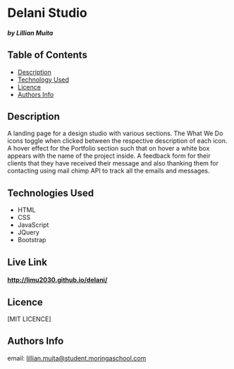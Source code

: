 # Delani Studio

##### by Lillian Muita

## Table of Contents

- [Description](#Description)
- [Technology Used](#technologies-used)
- [Licence](#licence)
- [Authors Info](#author-Info)

## Description

<p>A landing page for a design studio with various sections. The What We Do icons toggle when clicked between the respective description of each icon. A hover effect for the Portfolio section such that on hover a white box appears with the name of the project inside. A feedback form for their clients that they have received their message and also thanking them for contacting using mail chimp API to track all the emails and messages.  </p>

## Technologies Used

- HTML
- CSS 
- JavaScript 
- JQuery
- Bootstrap


## Live Link

#### http://limu2030.github.io/delani/

## Licence

[MIT LICENCE]

## Authors Info

email: lillian.muita@student.moringaschool.com
